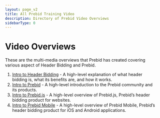 ```yaml
---
layout: page_v2
title: All Prebid Training Video
description: Directory of Prebid Video Overviews
sidebarType: 0
---
```


# Video Overviews

These are the multi-media overviews that Prebid has created covering various aspect of Header Bidding and Prebid.

1. [Intro to Header Bidding](/overview/intro-to-header-bidding-video.html) - A high-level explanation of what header bidding is, what its benefits are, and how it works.
2. [Intro to Prebid](/overview/intro-video.html) - A high-level introduction to the Prebid community and its products.
3. [Intro to Prebid.js](/prebid/prebidjs-video.html) - A high-level overview of Prebid.js, Prebid’s header bidding product for websites.
4. [Intro to Prebid Mobile](/prebid-mobile/prebid-mobile.html) - A high-level overview of Prebid Mobile, Prebid’s header bidding product for iOS and Android applications.
